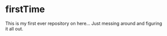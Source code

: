 # firstTime
This is my first ever repository on here... Just messing around and figuring it all out.
